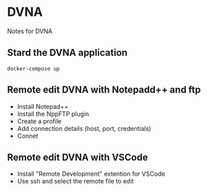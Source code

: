 # DVNA
Notes for DVNA

## Stard the DVNA application 
```
docker-compose up
```


## Remote edit DVNA with Notepadd++ and ftp

- Install Notepad++
- Install the NppFTP plugin 
- Create a profile 
- Add connection details (host, port, credentials)
- Connet 

## Remote edit DVNA with VSCode

- Install "Remote Development" extention for VSCode
- Use ssh and select the remote file to edit
